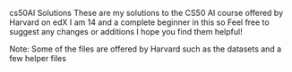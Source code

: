 cs50AI Solutions
These are my solutions to the CS50 AI course offered by Harvard on edX
I am 14 and a complete beginner in this so
Feel free to suggest any changes or additions
I hope you find them helpful!

Note: Some of the files are offered by Harvard such as the datasets and a few helper files
